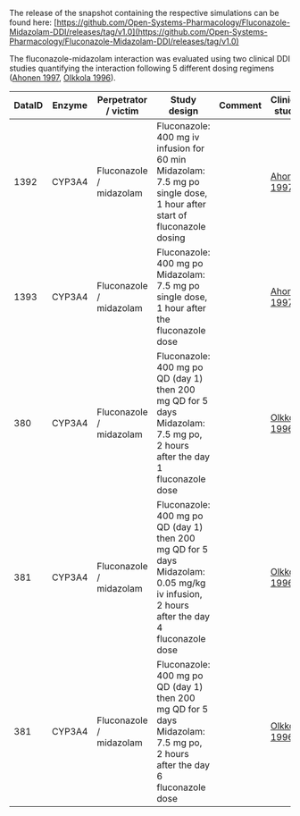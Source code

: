The release of the snapshot containing the respective simulations can be found here:
[https://github.com/Open-Systems-Pharmacology/Fluconazole-Midazolam-DDI/releases/tag/v1.0](https://github.com/Open-Systems-Pharmacology/Fluconazole-Midazolam-DDI/releases/tag/v1.0)

The fluconazole-midazolam interaction was evaluated using two clinical DDI studies quantifying the interaction following 5 different dosing regimens ([Ahonen 1997](#4-references), [Olkkola 1996](#4-references)).



| DataID | Enzyme | Perpetrator / victim       | Study design                                                 | Comment                                                      | Clinical study                        |
| ------ | ------ | -------------------------- | ------------------------------------------------------------ | ------------------------------------------------------------ | ------------------------------------- |
| 1392   | CYP3A4 | Fluconazole / midazolam | Fluconazole: 400 mg iv infusion for 60 min <br />Midazolam: 7.5 mg po single dose, 1 hour after start of fluconazole dosing |                                                              | [Ahonen 1997](#4-references) |
| 1393  | CYP3A4 | Fluconazole / midazolam | Fluconazole: 400 mg po<br />Midazolam: 7.5 mg po single dose, 1 hour after the fluconazole dose |                                                              | [Ahonen 1997](#4-references) |
| 380 | CYP3A4 | Fluconazole / midazolam | Fluconazole: 400 mg po QD  (day 1) then 200 mg QD for 5 days <br />Midazolam: 7.5 mg po, 2 hours after the day 1 fluconazole dose |                                                              | [Olkkola 1996](#4-references) |
| 381 | CYP3A4 | Fluconazole / midazolam | Fluconazole: 400 mg po QD  (day 1) then 200 mg QD for 5 days <br />Midazolam: 0.05 mg/kg iv infusion, 2 hours after the day 4 fluconazole dose |                                                              | [Olkkola 1996](#4-references) |
| 381 | CYP3A4 | Fluconazole / midazolam | Fluconazole: 400 mg po QD  (day 1) then 200 mg QD for 5 days <br />Midazolam: 7.5 mg po, 2 hours after the day 6 fluconazole dose |                                                              | [Olkkola 1996](#4-references) |

